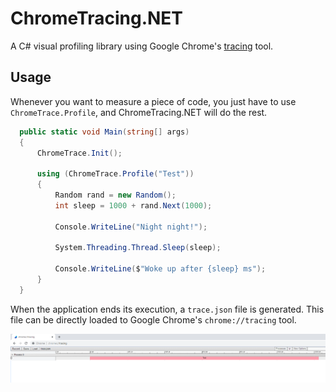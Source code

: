 # ChromeTracing.NET
A C# visual profiling library using Google Chrome's [tracing](https://www.chromium.org/developers/how-tos/trace-event-profiling-tool) tool.


## Usage

Whenever you want to measure a piece of code, you just have to use ```ChromeTrace.Profile```, 
and ChromeTracing.NET will do the rest.

```cs 
  public static void Main(string[] args)
  {
      ChromeTrace.Init();

      using (ChromeTrace.Profile("Test"))
      {
          Random rand = new Random();
          int sleep = 1000 + rand.Next(1000);

          Console.WriteLine("Night night!");

          System.Threading.Thread.Sleep(sleep);

          Console.WriteLine($"Woke up after {sleep} ms");
      }
  }
```

When the application ends its execution, a ```trace.json``` file is generated. This file
can be directly loaded to Google Chrome's ```chrome://tracing``` tool.

<p align="center">
  <img src="res/TestScreenshot.png" alt="Screenshot with the result of the previous code execution displayed in the chrome://tracing tool" />
</p>
